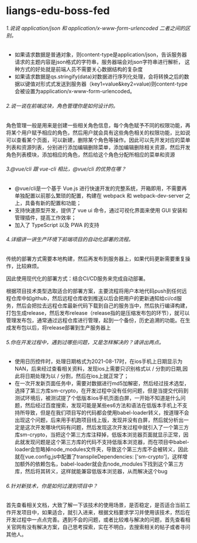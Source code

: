 # liangs-edu-boss-fed

###### 1.说说 application/json 和 application/x-www-form-urlencoded 二者之间的区别。

- 如果请求数据是普通对象，则content-type是application/json，告诉服务器请求的主题内容是json格式的字符串，服务器端会对json字符串进行解析，
  这种方式的好处就是前端人员不需要关心数据结构的复杂度
- 如果请求数据是qs.stringify(data)对数据进行序列化处理，会将转换之后的数据以键值对形式式发送到服务器（key1=value&key2=value)则content-type会被设置为application/x-www-form-urlencoded。

###### 2.说一说在前端这块，角色管理你是如何设计的。

角色管理一般是用来是创建一些相关角色信息，每个角色赋予不同的权限功能，再将某个用户赋予相应的角色，然后用户就会具有这些角色相关的权限功能，比如说可以查看某个页面，可以新建，删除某个角色等操作。因此可以先开发对应的菜单列表和资源列表，分别进行添加编辑删除菜单，添加编辑删除相关资源，然后开发角色列表模块，添加相应的角色，然后给这个角色分配所相应的菜单和资源

###### 3.@vue/cli 跟 vue-cli 相比，@vue/cli 的优势在哪？

- @vue/cli是一个基于 Vue.js 进行快速开发的完整系统，开箱即用，不需要再单独配置以前那么繁琐的配置，构建在 webpack 和 webpack-dev-server 之上，具备有新的配置和功能；
- 支持快速原型开发，提供了 vue ui 命令，通过可视化界面来使用 GUI 安装和管理插件，提高工作效率；
- 加入了 TypeScript 以及 PWA 的支持

###### 4.详细讲一讲生产环境下前端项目的自动化部署的流程。

传统的部署方式需要本地构建，然后再发布到服务器上，如果代码更新需要重复操作，比较麻烦。

因此使用现代化的部署方式：结合CI/CD服务来完成自动部署。

根据项目技术类型选取适合的部署方案，主要流程将用户本地代码push到任何远程仓库中如github，然后远程仓库收到推送以后会把用户的更新通知给ci/cd服务，然后会把拉去远程仓库最新代码下载到自己的服务当中，然后执行编译构建，打包生成release，然后发布release（release指的是压缩发布包的环节），就可以管理发布包，通常通过远程仓库进行管理，起到一个备份，历史追溯的功能。在生成发布包以后，将release部署到生产服务器上
　

###### 5.你在开发过程中，遇到过哪些问题，又是怎样解决的？请讲出两点。

- 使用日历控件时，处理日期格式为2021-08-17时，在ios手机上日期显示为NAN，后来经过查看相关资料，发现ios上需要只识别格式以 / 分割的日期,因此将日期处理为以 / 分割，然后在ios上就正常了；
- 在一次开发新页面任务中，需要对数据进行md5加解密，然后经过技术选型，选择了第三方库sm-crypto，在开发过程中没有任何问题，但是当提交代码到测试环境后，被测试提了个低版本ios手机页面白屏，一开始不知道是什么问题，然后经过百度搜索，发现可能是某些es6方法和语法在低版本手机上不支持所导致，但是在我们项目写的代码都会使用babel-loader转义，按道理不会出现这个问题，后来用手机跑项目线上版，发现并没有白屏，然后就分析出一定是这次开发哪块代码有问题，然后发现这次开发过程中就引入了一个第三方库sm-crypto，当把这个第三方库注释掉，低版本浏览器页面就显示正常，因此就发现问题是这个第三方库的代码不支持低版本浏览器，而在项目中babel-loader会忽略掉node_modules文件夹，导致这个第三方库不会被转义，因此就在vue.config,js中配置了transpileDependencies: ['sm-crypto']，这样增加额外的依赖包名，babel-loader就会去node_modules下找到这个第三方库，然后将其转义，这样就能兼容低版本浏览器，从而解决这个bug

###### 6.针对新技术，你是如何过渡到项目中？

首先查看相关文档，大致了解一下该技术的使用场景，是否稳定，是否适合当前工作开发项目中，如果适合，就引入进来，根据文档要求学习并使用该技术，然后在开发过程中一点点完善。遇到不会的问题，或者比较难与解决的问题，首先查看相关官网有没有解决方案，自己思考探索，实在不明白，去搜索相关的帖子或者寻问其他人。
